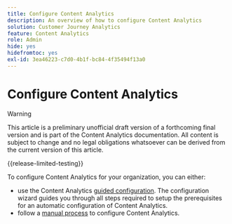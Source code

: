 ```yaml
---
title: Configure Content Analytics
description: An overview of how to configure Content Analytics
solution: Customer Journey Analytics
feature: Content Analytics
role: Admin
hide: yes
hidefromtoc: yes
exl-id: 3ea46223-c7d0-4b1f-bc84-4f35494f13a0
---
```

# Configure Content Analytics

>[!WARNING]
>
>This article is a preliminary unofficial draft version of a forthcoming final version and is part of the Content Analytics documentation. All content is subject to change and no legal obligations whatsoever can be derived from the current version of this article.  
>

{{release-limited-testing}}


To configure Content Analytics for your organization, you can either:

* use the Content Analytics [guided configuration](guided.md). The configuration wizard guides you through all steps required to setup the prerequisites for an automatic configuration of Content Analytics.
* follow a [manual process](manual.md) to configure Content Analytics.
